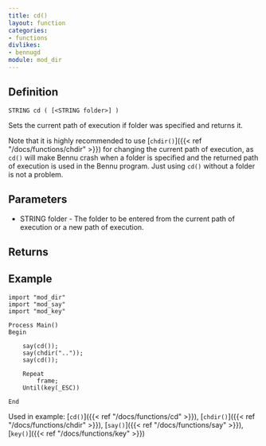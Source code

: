 ```yaml
---
title: cd()
layout: function
categories:
- functions
divlikes:
- bennugd
module: mod_dir
---
```


## Definition

    STRING cd ( [<STRING folder>] )

Sets the current path of execution if folder was specified and returns it.

Note that it is highly recommended to use [`chdir()`]({{< ref "/docs/functions/chdir" >}}) for changing the current path of execution, as `cd()` will make Bennu crash when a folder is specified and the returned path of execution is used in the Bennu program. Just using `cd()` without a folder is not a problem.

## Parameters

- STRING folder - The folder to be entered from the current path of execution or a new path of execution.

## Returns

## Example

```
import "mod_dir"
import "mod_say"
import "mod_key"

Process Main()
Begin

    say(cd());
    say(chdir(".."));
    say(cd());

    Repeat
        frame;
    Until(key(_ESC))

End
```

Used in example: [`cd()`]({{< ref "/docs/functions/cd" >}}), [`chdir()`]({{< ref "/docs/functions/chdir" >}}), [`say()`]({{< ref "/docs/functions/say" >}}), [`key()`]({{< ref "/docs/functions/key" >}})
